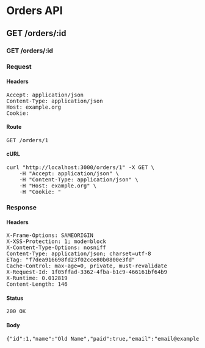 # Orders API

## GET /orders/:id

### GET /orders/:id
### Request

#### Headers

<pre>Accept: application/json
Content-Type: application/json
Host: example.org
Cookie: </pre>

#### Route

<pre>GET /orders/1</pre>

#### cURL

<pre class="request">curl &quot;http://localhost:3000/orders/1&quot; -X GET \
	-H &quot;Accept: application/json&quot; \
	-H &quot;Content-Type: application/json&quot; \
	-H &quot;Host: example.org&quot; \
	-H &quot;Cookie: &quot;</pre>

### Response

#### Headers

<pre>X-Frame-Options: SAMEORIGIN
X-XSS-Protection: 1; mode=block
X-Content-Type-Options: nosniff
Content-Type: application/json; charset=utf-8
ETag: &quot;f7dea916698fd23f02cce80b0800e3fd&quot;
Cache-Control: max-age=0, private, must-revalidate
X-Request-Id: 1f05ffad-3362-4fba-b1c9-466161bf64b9
X-Runtime: 0.012819
Content-Length: 146</pre>

#### Status

<pre>200 OK</pre>

#### Body

<pre>{"id":1,"name":"Old Name","paid":true,"email":"email@example.com","created_at":"2014-09-08T09:23:19.475Z","updated_at":"2014-09-08T09:23:19.475Z"}</pre>
